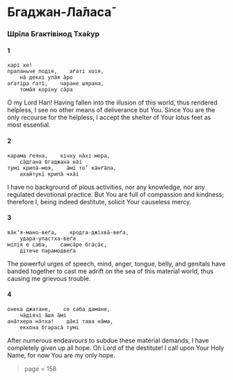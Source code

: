 # Бгаджан-Ла̄ласа̄

### Шрīла Бгактівінод Тха̄кур

#### 1

    харі хе!
    прапаньче подія,    аґаті хоія,
        на̄ декхі упа̄я а̄ро
    аґатіра ґаті,    чаране шярана,
        тома̄я коріну са̄ра

O my Lord Hari! Having fallen into the illusion of this world, thus rendered helpless, I see no other means of deliverance but You. Since You are the only recourse for the helpless, I accept the shelter of Your lotus feet as most essential.

#### 2

    карама ґеяна,    кічху на̄хі мора,
        са̄дгана бгаджана на̄і
    тумі крипа̄-моя,    а̄мі то’ ка̄нґа̄ла,
        ахайтукī крипа̄ чха̄і

I have no background of pious activities, nor any knowledge, nor any regulated devotional practice. But You are full of compassion and kindness; therefore I, being indeed destitute, solicit Your causeless mercy.

#### 3

    ва̄кʼя-мано-веґа,    кродга-джіхва̄-веґа,
        удара-упастха-веґа
    мілія е саба,    самса̄ре бга̄са̄є,
        дітече парамодвеґа

The powerful urges of speech, mind, anger, tongue, belly, and genitals have banded together to cast me adrift on the sea of this material world, thus causing me grievous trouble.

#### 4

    онека джатане,    се саба дамане,
        ча̄діячі а̄шя а̄мі
    ана̄тхера на̄тха!    да̄кі тава на̄ма,
        екхона бгараса̄ тумі

After numerous endeavours to subdue these material demands, I have completely given up all hope. Oh Lord of the destitute! I call upon Your Holy Name, for now You are my only hope.


> page = 158